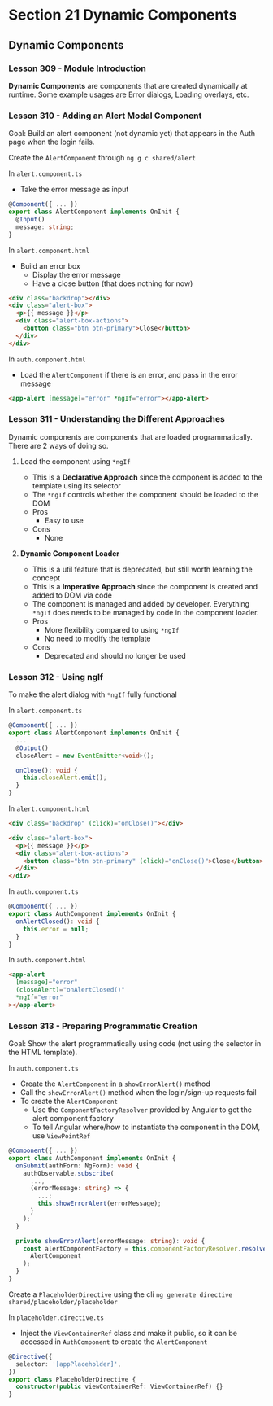 # Section 21 Dynamic Components

## Dynamic Components

### Lesson 309 - Module Introduction

**Dynamic Components** are components that are created dynamically at runtime. Some example usages are Error dialogs, Loading overlays, etc.

### Lesson 310 - Adding an Alert Modal Component

Goal: Build an alert component (not dynamic yet) that appears in the Auth page when the login fails.

Create the `AlertComponent` through `ng g c shared/alert`

In `alert.component.ts`

- Take the error message as input

```ts
@Component({ ... })
export class AlertComponent implements OnInit {
  @Input()
  message: string;
}
```

In `alert.component.html`

- Build an error box
  - Display the error message
  - Have a close button (that does nothing for now)

```html
<div class="backdrop"></div>
<div class="alert-box">
  <p>{{ message }}</p>
  <div class="alert-box-actions">
    <button class="btn btn-primary">Close</button>
  </div>
</div>
```

In `auth.component.html`

- Load the `AlertComponent` if there is an error, and pass in the error message

```html
<app-alert [message]="error" *ngIf="error"></app-alert>
```

### Lesson 311 - Understanding the Different Approaches

Dynamic components are components that are loaded programmatically. There are 2 ways of doing so.

1. Load the component using `*ngIf`

   - This is a **Declarative Approach** since the component is added to the template using its selector
   - The `*ngIf` controls whether the component should be loaded to the DOM
   - Pros
     - Easy to use
   - Cons
     - None

2. **Dynamic Component Loader**

   - This is a util feature that is deprecated, but still worth learning the concept
   - This is a **Imperative Approach** since the component is created and added to DOM via code
   - The component is managed and added by developer. Everything `*ngIf` does needs to be managed by code in the component loader.
   - Pros
     - More flexibility compared to using `*ngIf`
     - No need to modify the template
   - Cons
     - Deprecated and should no longer be used

### Lesson 312 - Using ngIf

To make the alert dialog with `*ngIf` fully functional

In `alert.component.ts`

```ts
@Component({ ... })
export class AlertComponent implements OnInit {
  ...
  @Output()
  closeAlert = new EventEmitter<void>();

  onClose(): void {
    this.closeAlert.emit();
  }
}
```

In `alert.component.html`

```html
<div class="backdrop" (click)="onClose()"></div>

<div class="alert-box">
  <p>{{ message }}</p>
  <div class="alert-box-actions">
    <button class="btn btn-primary" (click)="onClose()">Close</button>
  </div>
</div>
```

In `auth.component.ts`

```ts
@Component({ ... })
export class AuthComponent implements OnInit {
  onAlertClosed(): void {
    this.error = null;
  }
}
```

In `auth.component.html`

```html
<app-alert
  [message]="error"
  (closeAlert)="onAlertClosed()"
  *ngIf="error"
></app-alert>
```

### Lesson 313 - Preparing Programmatic Creation

Goal: Show the alert programmatically using code (not using the selector in the HTML template).

In `auth.component.ts`

- Create the `AlertComponent` in a `showErrorAlert()` method
- Call the `showErrorAlert()` method when the login/sign-up requests fail
- To create the `AlertComponent`
  - Use the `ComponentFactoryResolver` provided by Angular to get the alert component factory
  - To tell Angular where/how to instantiate the component in the DOM, use `ViewPointRef`

```ts
@Component({ ... })
export class AuthComponent implements OnInit {
  onSubmit(authForm: NgForm): void {
    authObservable.subscribe(
      ...,
      (errorMessage: string) => {
        ...;
        this.showErrorAlert(errorMessage);
      }
    );
  }

  private showErrorAlert(errorMessage: string): void {
    const alertComponentFactory = this.componentFactoryResolver.resolveComponentFactory(
      AlertComponent
    );
  }
}
```

Create a `PlaceholderDirective` using the cli `ng generate directive shared/placeholder/placeholder`

In `placeholder.directive.ts`

- Inject the `ViewContainerRef` class and make it public, so it can be accessed in `AuthComponent` to create the `AlertComponent`

```ts
@Directive({
  selector: '[appPlaceholder]',
})
export class PlaceholderDirective {
  constructor(public viewContainerRef: ViewContainerRef) {}
}
```
